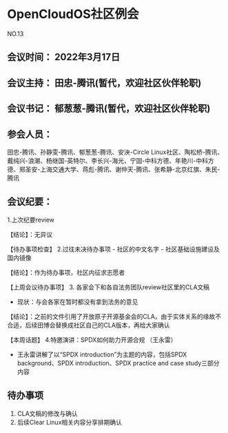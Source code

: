 # OpenCloudOS社区例会

NO.13

## 会议时间： 2022年3月17日
## 会议主持： 田忠-腾讯(暂代，欢迎社区伙伴轮职)
## 会议书记： 郁葱葱-腾讯(暂代，欢迎社区伙伴轮职)
## 参会人员： 
田忠-腾讯、孙静雯-腾讯、郁葱葱-腾讯、安泱-Circle Linux社区、陶松桥-腾讯、戴纯兴-浪潮、杨继国-英特尔、李长兴-海光、宁固-中科方德、年艳川-中科方德、郑圣安-上海交通大学、蒋彪-腾讯、谢仲天-腾讯、张希静-北京红旗、朱民-腾讯

## 会议纪要：

1.上次纪要review

【结论】：无异议

【待办事项检查】
 2.过往未决待办事项
     - 社区的中文名字
     - 社区基础设施建设及国内镜像

【结论】：作为待办事项，社区内征求志愿者

【上周会议待办事项】
 3. 各家会下和各自法务团队review社区里的CLA文稿
 * 现状：与会各家在暂时都没有拿到法务的意见

【结论】：之前的文件引用了开放原子开源基金会的CLA，由于实体关系的缘故不合适，后续田博会替换成社区自己的CLA版本，再给大家确认
 
【本周话题】
 4.特邀演讲：SPDX如何助力开源合规  （王永雷）
 * 王永雷讲解了以“SPDX introduction”为主题的内容，包括SPDX background、SPDX introduction、SPDX practice and case study三部分内容


## 待办事项
1. CLA文稿的修改与确认
2. 后续Clear Linux相关内容分享排期确认

